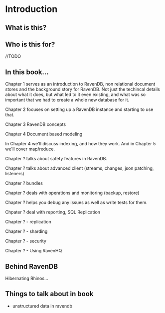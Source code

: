 
# Introduction

## What is this?

## Who is this for?

//TODO

## In this book...

Chapter 1 serves as an introduction to RavenDB, non relational document stores and the background story for RavenDB. Not just the techincal details about what it does, but what led to it even existing, and what was so important that we had to create a whole new database for it.

Chapter 2 focuses on setting up a RavenDB instance and starting to use that.

Chapter 3 RavenDB concepts

Chapter 4 Document based modeling

In Chapter 4 we'll discuss indexing, and how they work. And in Chapter 5 we'll cover map/reduce.

Chapter ? talks about safety features in RavenDB.

Chapter ? talks about advanced client (streams, changes, json patching, listeners)

Chapter ? bundles

Chapter ? deals with operations and monitoring (backup, restore)

Chapter ? helps you debug any issues as well as write tests for them.

Chpater ?  deal with reporting, SQL Replication

Chapter ? - replication

Chapter ? - sharding

Chapter ? - security

Chapter ? - Using RavenHQ

## Behind RavenDB

Hibernating Rhinos...


## Things to talk about in book

- unstructured data in ravendb